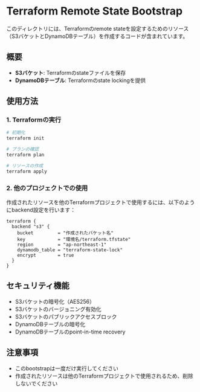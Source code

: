 # Terraform Remote State Bootstrap

このディレクトリには、Terraformのremote stateを設定するためのリソース（S3バケットとDynamoDBテーブル）を作成するコードが含まれています。

## 概要

- **S3バケット**: Terraformのstateファイルを保存
- **DynamoDBテーブル**: Terraformのstate lockingを提供

## 使用方法

### 1. Terraformの実行

```bash
# 初期化
terraform init

# プランの確認
terraform plan

# リソースの作成
terraform apply
```

### 2. 他のプロジェクトでの使用

作成されたリソースを他のTerraformプロジェクトで使用するには、以下のようにbackend設定を行います：

```hcl
terraform {
  backend "s3" {
    bucket         = "作成されたバケット名"
    key            = "環境名/terraform.tfstate"
    region         = "ap-northeast-1"
    dynamodb_table = "terraform-state-lock"
    encrypt        = true
  }
}
```

## セキュリティ機能

- S3バケットの暗号化（AES256）
- S3バケットのバージョニング有効化
- S3バケットのパブリックアクセスブロック
- DynamoDBテーブルの暗号化
- DynamoDBテーブルのpoint-in-time recovery

## 注意事項

- このbootstrapは一度だけ実行してください
- 作成されたリソースは他のTerraformプロジェクトで使用されるため、削除しないでください
